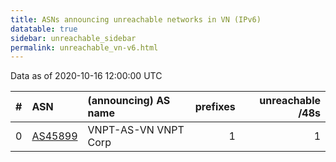 ```yaml
---
title: ASNs announcing unreachable networks in VN (IPv6)
datatable: true
sidebar: unreachable_sidebar
permalink: unreachable_vn-v6.html
---
```


Data as of 2020-10-16 12:00:00 UTC


<div class="datatable-begin"></div>

|   # | ASN                                    | (announcing) AS name   |   prefixes |   unreachable /48s |
|----:|:---------------------------------------|:-----------------------|-----------:|-------------------:|
|   0 | [AS45899](unreachable_AS45899-v6.html) | VNPT-AS-VN VNPT Corp   |          1 |                  1 |

<div class="datatable-end"></div>